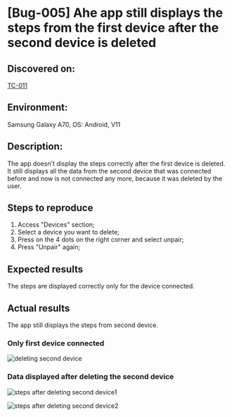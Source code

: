 # **[Bug-005] Ahe app still displays the steps from the first device after the second device is deleted**

## **Discovered on:**

[TC-011](https://github.com/AlexandraAncaGabor/QA-Project-Huawei-Health/blob/feature/refactoring/test-cases/tc-007.md)

## **Environment:**

Samsung Galaxy A70, OS: Android, V11

## **Description:**

The app doesn't display the steps correctly after the first device is deleted. It still displays all the data from the second device that was connected before and now is not connected any more, because it was deleted by the user. 

## **Steps to reproduce**

1. Access "Devices" section;
2. Select a device you want to delete;
3. Press on the 4 dots on the right corner and select unpair;
4. Press "Unpair" again;

## **Expected results**

The steps are displayed correctly only for the device connected.

## **Actual results**

The app still displays the steps from second device.



### **Only first device connected**


![deleting second device](https://user-images.githubusercontent.com/110250127/206287739-dff09313-f935-4b57-93b2-00ef1bb0d992.jpg)


### **Data displayed after deleting the second device**

![steps after deleting second device1](https://user-images.githubusercontent.com/110250127/206287401-57ec9e56-5119-4876-a149-f2fe639b423b.jpg)

![steps after deleting second device2](https://user-images.githubusercontent.com/110250127/206287417-6c41baac-0ede-453b-aff7-96f198e6ffb6.jpg)

